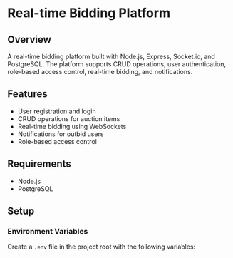 # Real-time Bidding Platform

## Overview
A real-time bidding platform built with Node.js, Express, Socket.io, and PostgreSQL. The platform supports CRUD operations, user authentication, role-based access control, real-time bidding, and notifications.

## Features
- User registration and login
- CRUD operations for auction items
- Real-time bidding using WebSockets
- Notifications for outbid users
- Role-based access control

## Requirements
- Node.js
- PostgreSQL


## Setup

### Environment Variables
Create a `.env` file in the project root with the following variables:
